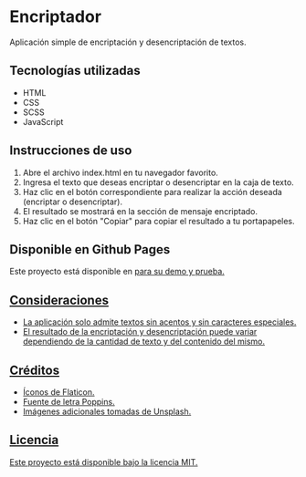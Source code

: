 <h1>Encriptador</h1>
<p>Aplicación simple de encriptación y desencriptación de textos.</p>

<h2>Tecnologías utilizadas</h2>
<ul>
  <li>HTML</li>
  <li>CSS</li>
  <li>SCSS</li>
  <li>JavaScript</li>
</ul>

<h2>Instrucciones de uso</h2>
<ol>
  <li>Abre el archivo index.html en tu navegador favorito.</li>
  <li>Ingresa el texto que deseas encriptar o desencriptar en la caja de texto.</li>
  <li>Haz clic en el botón correspondiente para realizar la acción deseada (encriptar o desencriptar).</li>
  <li>El resultado se mostrará en la sección de mensaje encriptado.</li>
  <li>Haz clic en el botón "Copiar" para copiar el resultado a tu portapapeles.</li>
</ol>

<h2>Disponible en Github Pages</h2>
<p>Este proyecto está disponible en <a href="https://yuzu02.github.io/Encriptador_AppWeb/"</a> para su demo y prueba.</p>

<h2>Consideraciones</h2>
<ul>
  <li>La aplicación solo admite textos sin acentos y sin caracteres especiales.</li>
  <li>El resultado de la encriptación y desencriptación puede variar dependiendo de la cantidad de texto y del contenido del mismo.</li>
</ul>

<h2>Créditos</h2>
<ul>
  <li>Íconos de Flaticon.</li>
  <li>Fuente de letra Poppins.</li>
  <li>Imágenes adicionales tomadas de Unsplash.</li>
</ul>

<h2>Licencia</h2>
<p>Este proyecto está disponible bajo la licencia MIT.</p>
